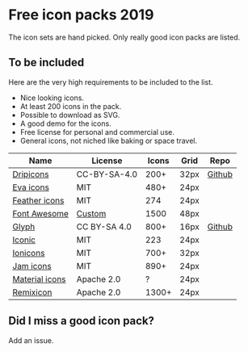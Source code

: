 # Free icon packs 2019

The icon sets are hand picked. Only really good icon packs are listed.

## To be included

Here are the very high requirements to be included to the list.

- Nice looking icons.
- At least 200 icons in the pack.
- Possible to download as SVG.
- A good demo for the icons.
- Free license for personal and commercial use.
- General icons, not niched like baking or space travel.

| Name                                                              | License                                   | Icons | Grid | Repo
| ----                                                              | ----------------------------------------- | ----- | ---- | ----
| [Dripicons](http://demo.amitjakhu.com/dripicons/)                 | CC-BY-SA-4.0                              | 200+  | 32px | [Github](https://github.com/amitjakhu/dripicons)
| [Eva icons](https://akveo.github.io/eva-icons/#/)                 | MIT                                       | 480+  | 24px |
| [Feather icons](https://feathericons.com/)                        | MIT                                       | 274   | 24px |
| [Font Awesome](https://fontawesome.com/icons?d=gallery&m=free)    | [Custom](https://fontawesome.com/license) | 1500  | 48px |
| [Glyph](https://glyph.smarticons.co/)                             | CC BY-SA 4.0                              | 800+  | 16px | [Github](https://github.com/frexy/glyph-iconset)
| [Iconic](https://useiconic.com/open)                              | MIT                                       | 223   | 24px |
| [Ionicons](https://ionicons.com/)                                 | MIT                                       | 700+  | 32px |
| [Jam icons](https://jam-icons.com/)                               | MIT                                       | 890+  | 24px |
| [Material icons](https://material.io/tools/icons/?style=baseline) | Apache 2.0                                | ?     | 24px |
| [Remixicon](https://remixicon.com/)                               | Apache 2.0                                | 1300+ | 24px |

## Did I miss a good icon pack?

Add an issue.
